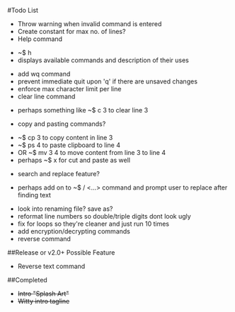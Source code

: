 #Todo List
+ Throw warning when invalid command is entered
+ Create constant for max no. of lines?
+ Help command
 - ~$ h
 - displays available commands and description of their uses
+ add wq command
+ prevent immediate quit upon 'q' if there are unsaved changes
+ enforce max character limit per line
+ clear line command
 - perhaps something like ~$ c 3 to clear line 3
+ copy and pasting commands?
 - ~$ cp 3 to copy content in line 3
 - ~$ ps 4 to paste clipboard to line 4
 - OR ~$ mv 3 4 to move content from line 3 to line 4
 - perhaps ~$ x for cut and paste as well
+ search and replace feature?
 - perhaps add on to ~$ / <...> command and prompt user to replace after finding text
+ look into renaming file? save as?
+ reformat line numbers so double/triple digits dont look ugly
+ fix for loops so they're cleaner and just run 10 times
+ add encryption/decrypting commands
+ reverse command

##Release or v2.0+ Possible Feature
+ Reverse text command


##Completed
+ ~~Intro "Splash Art"~~
+ ~~Witty intro tagline~~
